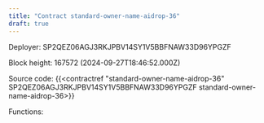 ```yaml
---
title: "Contract standard-owner-name-aidrop-36"
draft: true
---
```

Deployer: SP2QEZ06AGJ3RKJPBV14SY1V5BBFNAW33D96YPGZF


 



Block height: 167572 (2024-09-27T18:46:52.000Z)

Source code: {{<contractref "standard-owner-name-aidrop-36" SP2QEZ06AGJ3RKJPBV14SY1V5BBFNAW33D96YPGZF standard-owner-name-aidrop-36>}}

Functions:


